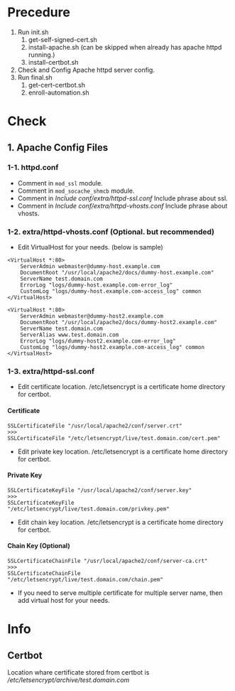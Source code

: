 # Precedure
1. Run init.sh
   1. get-self-signed-cert.sh
   2. install-apache.sh (can be skipped when already has apache httpd running.)
   3. install-certbot.sh
2. Check and Config Apache httpd server config.
3. Run final.sh
   1. get-cert-certbot.sh
   2. enroll-automation.sh

# Check
## 1. Apache Config Files
### 1-1. httpd.conf
* Comment in `mod_ssl` module.
* Comment in `mod_socache_shmcb` module.
* Comment in *Include conf/extra/httpd-ssl.conf* Include phrase about ssl.
* Comment in *Include conf/extra/httpd-vhosts.conf* Include phrase about vhosts.

### 1-2. extra/httpd-vhosts.conf (Optional. but recommended)
* Edit VirtualHost for your needs. (below is sample)
```
<VirtualHost *:80>
    ServerAdmin webmaster@dummy-host.example.com
    DocumentRoot "/usr/local/apache2/docs/dummy-host.example.com"
    ServerName test.domain.com
    ErrorLog "logs/dummy-host.example.com-error_log"
    CustomLog "logs/dummy-host.example.com-access_log" common
</VirtualHost>

<VirtualHost *:80>
    ServerAdmin webmaster@dummy-host2.example.com
    DocumentRoot "/usr/local/apache2/docs/dummy-host2.example.com"
    ServerName test.domain.com
    ServerAlias www.test.domain.com
    ErrorLog "logs/dummy-host2.example.com-error_log"
    CustomLog "logs/dummy-host2.example.com-access_log" common
</VirtualHost>
```

### 1-3. extra/httpd-ssl.conf
* Edit certificate location. /etc/letsencrypt is a certificate home directory for certbot.
#### Certificate
```
SSLCertificateFile "/usr/local/apache2/conf/server.crt"
>>>
SSLCertificateFile "/etc/letsencrypt/live/test.domain.com/cert.pem"
```
* Edit private key location. /etc/letsencrypt is a certificate home directory for certbot.
#### Private Key
```
SSLCertificateKeyFile "/usr/local/apache2/conf/server.key"
>>>
SSLCertificateKeyFile "/etc/letsencrypt/live/test.domain.com/privkey.pem"
```
* Edit chain key location. /etc/letsencrypt is a certificate home directory for certbot.
#### Chain Key (Optional)
```
SSLCertificateChainFile "/usr/local/apache2/conf/server-ca.crt"
>>>
SSLCertificateChainFile "/etc/letsencrypt/live/test.domain.com/chain.pem"
```
* If you need to serve multiple certificate for multiple server name, then add virtual host for your needs.

# Info
## Certbot
Location whare certificate stored from certbot is
*/etc/letsencrypt/archive/test.domain.com*
